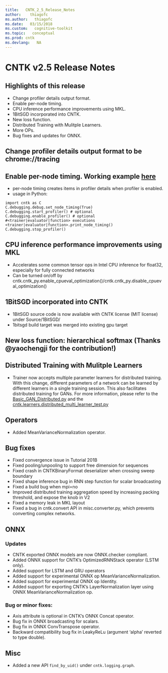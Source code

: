 ```yaml
---
title:   CNTK_2_5_Release_Notes
author:    thiagofc
ms.author:   thiagofc
ms.date:   03/15/2018
ms.custom:   cognitive-toolkit
ms.topic:   conceptual
ms.prod: cntk
ms.devlang:   NA
---
```


# CNTK v2.5 Release Notes

## Highlights of this release
- Change profiler details output format.
- Enable per-node timing.
- CPU inference performance improvements using MKL.
- 1BitSGD incorporated into CNTK.
- New loss function.
- Distributed Training with Mulitple Learners.
- More OPs.
- Bug fixes and updates for ONNX.

## Change profiler details output format to be chrome://tracing

## Enable per-node timing. Working example [here](https://github.com/microsoft/CNTK/blob/master/Examples/Image/Classification/MLP/Python/SimpleMNIST.py)
- per-node timing creates items in profiler details when profiler is enabled.
- usage in Python:
```
import cntk as C
C.debugging.debug.set_node_timing(True)
C.debugging.start_profiler() # optional
C.debugging.enable_profiler() # optional
#<trainer|evaluator|function> executions
<trainer|evaluator|function>.print_node_timing()
C.debugging.stop_profiler()
```

## CPU inference performance improvements using MKL
- Accelerates some common tensor ops in Intel CPU inference for float32, especially for fully connected networks
- Can be turned on/off by cntk.cntk_py.enable_cpueval_optimization()/cntk.cntk_py.disable_cpueval_optimization()

## 1BitSGD incorporated into CNTK
- 1BitSGD source code is now available with CNTK license (MIT license) under Source/1BitSGD/
- 1bitsgd build target was merged into existing gpu target

## New loss function: hierarchical softmax (Thanks @yaochengji for the contribution!)

## Distributed Training with Mulitple Learners
- Trainer now accepts multiple parameter learners for distributed training. With this change, different parameters of a network can be learned by different learners in a single training session. This also facilitates distributed training for GANs. For more information, please refer to the [Basic_GAN_Distributed.py](../Examples/Image/GAN/Basic_GAN_Distributed.py) and the [cntk.learners.distributed_multi_learner_test.py](../bindings/python/cntk/learners/tests/distributed_multi_learner_test.py)

## Operators
- Added MeanVarianceNormalization operator. 

## Bug fixes
- Fixed convergence issue in Tutorial 201B
- Fixed pooling/unpooling to support free dimension for sequences
- Fixed crash in CNTKBinaryFormat deserializer when crossing sweep boundary
- Fixed shape inference bug in RNN step function for scalar broadcasting
- Fixed a build bug when mpi=no
- Improved distributed training aggregation speed by increasing packing threshold, and expose the knob in V2
- Fixed a memory leak in MKL layout
- Fixed a bug in cntk.convert API in misc.converter.py, which prevents converting complex networks.

## ONNX
### Updates
- CNTK exported ONNX models are now ONNX.checker compliant. 
- Added ONNX support for CNTK’s OptimizedRNNStack operator (LSTM only).
- Added support for LSTM and GRU operators
- Added support for experimental ONNX op MeanVarianceNormalization.
- Added support for experimental ONNX op Identity.
- Added support for exporting CNTK’s LayerNormalization layer using ONNX MeanVarianceNormalization op.
### Bug or minor fixes:
- Axis attribute is optional in CNTK’s ONNX Concat operator.
- Bug fix in ONNX broadcasting for scalars.
- Bug fix in ONNX ConvTranspose operator. 
- Backward compatibility bug fix in LeakyReLu (argument ‘alpha’ reverted to type double).

## Misc
- Added a new API ``find_by_uid()`` under ``cntk.logging.graph``. 
